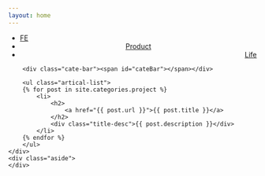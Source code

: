 ```yaml
---
layout: home
---
```


<div class="index-content project">
    <div class="section">
        <ul class="artical-cate">
            <li><a href="/"><span>FE</span></a></li>
            <li style="text-align:center"><a href="/product"><span>Product</span></a></li>
            <li class="on" style="text-align:right"><a href="/life"><span>Life</span></a></li>
        </ul>

        <div class="cate-bar"><span id="cateBar"></span></div>

        <ul class="artical-list">
        {% for post in site.categories.project %}
            <li>
                <h2>
                    <a href="{{ post.url }}">{{ post.title }}</a>
                </h2>
                <div class="title-desc">{{ post.description }}</div>
            </li>
        {% endfor %}
        </ul>
    </div>
    <div class="aside">
    </div>
</div>
